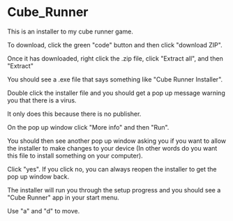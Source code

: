 # Cube_Runner

This is an installer to my cube runner game.

To download, click the green "code" button and then click "download ZIP".

Once it has downloaded, right click the .zip file, click "Extract all", and then "Extract"

You should see a .exe file that says something like "Cube Runner Installer". 

Double click the installer file and you should get a pop up message warning you that there is a virus. 

It only does this because there is no publisher. 

On the pop up window click "More info" and then "Run".

You should then see another pop up window asking you if you want to allow the installer to make changes to your device (In other words do you want this file to install something on your computer).

Click "yes". If you click no, you can always reopen the installer to get the pop up window back. 

The installer will run you through the setup progress and you should see a "Cube Runner" app in your start menu.

Use "a" and "d" to move.
